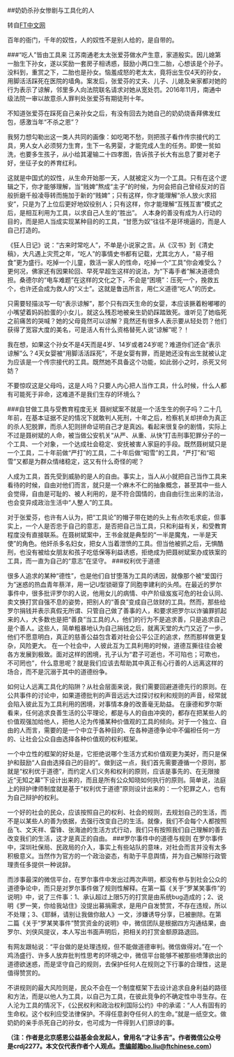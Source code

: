 ##奶奶杀孙女惨剧与工具化的人

转自[FT中文网](http://www.ftchinese.com/story/001070432?full=y)

百年的衙门，千年的奴性，人的奴性不是别人给的，是自带的。

###“吃人”皆由工具来
江苏南通老太太张爱芬做水产生意，家道殷实。因儿媳第一胎生下孙女，遂以奖励一套房子相诱惑，鼓励小两口生二胎，心想该是个孙子。没料到，重赏之下，二胎也是孙女。恼羞成怒的老太太，竟将出生仅4天的孙女，用脚活活踩死在医院的墙角。案发后，张爱芬的丈夫、儿子、儿媳及亲家都对她的行为表示了谅解，邻里多人向法院联名请求对她从宽处罚。2016年11月，南通中级法院一审以故意杀人罪判处张爱芬有期徒刑十年。


不知道张爱芬在踩死自己亲孙女之后，有没有回去为她自己的奶奶烧香拜佛发红包，感激当年“不杀之恩”？


我努力想勾勒出这一类人共同的画像：如吃喝不愁，则把孩子看作传宗接代的工具，男人女人必须努力生育，生下一名男婴，才能完成人生的任务。即使一贫如洗，也要多生孩子，从小给其灌输二十四孝图，告诉孩子长大有出息了要对老子好，坐征子女的养育红利。

这就是中国式的奴性，从生命开始那一天，人就被定义为一个工具。只有在这个逻辑之下，你才能够理解，当“贱婢”熬成“主子”的时候，为何会把自己曾经反对的百般折磨千般凌辱转而施加于新的“贱婢”；只有这样，你才能理解“杀人放火求招安”，只是为了上位后更好地奴役别人；只有这样，你才能理解“互残互害”模式之后，是相互利用为工具，以求自己人生的“胜出”。
人本身的善没有成为人行动的目的，而是把人当成实现某种目的的工具，“甘愿为奴”往往不是环境逼的，而是人自己打造的。

《狂人日记》说：“古来时常吃人”，不单是小说家之言。从《汉书》到《清史稿》，大凡遇上灾荒之年，“吃人”的事情史书都有记载，尤其北方人，“易子相食”更为盛行。吃掉一个儿童，救活一家人的性命，吃掉一个“工具”你会难受么？更何况，佛家还有因果轮回、早死早超生这样的说法，为“下毒手者”解决道德负担。桑德尔的“电车难题”在这样的文化之下，不会是“困境”：压死一个，挽救五个，也许还会成为救人的“义士”。这就是鲁迅所言，用仁义道德“吃人”的历史。

只需要轻描淡写一句“表示谅解”，那个只有四天生命的女婴，本应该撅着粉嘟嘟的小嘴望着妈妈脸蛋的小女儿，就这么残忍地被亲生奶奶踩踏致死。谁听见了她临死之前痛苦的哭喊？她的父母竟然可以谅解？竟然还有很多人表示要从轻处罚？他们获得了宽容大度的美名，可是活人有什么资格替死人说“谅解”呢？！

我在想，如果这个孙女不是4天而是4岁、14岁或者24岁呢？难道你们还会“表示谅解”么？4天女婴被“用脚活活踩死”，不是女婴有罪，而是她还没有出生就被认定为应该是一个传宗接代的工具。既然她不具备这个功能，如此弱小之时，杀死又何妨？

不要惊叹这是父母吗，这是人吗？只要人内心把人当作工具，什么时候，什么人都有可能死于非命，这难道不是我们生存的环境么？

###自甘做工具与受教育程度无关
聂树斌案不就是一个活生生的例子吗？二十几年前，在基本证据不足的情况下就敢判人死刑，十年之后，检察机关却拼命为真正的杀人犯脱罪，而杀人犯则拼命证明自己才是真凶。看起来很复杂的剧情，实际上不过是聂树斌的人命，被当做公安机关“从严、从重、从快”打击刑事犯罪分子的一个工具、一个对象，一个达成社会稳定、安抚被害人家庭的手段。既然聂树斌只是一个工具，二十年前做“严打”的工具，二十年后做“昭雪”的工具，“严打”和“昭雪”又都是为群众情绪稳定，这又有什么奇怪的呢？

人成为工具，首先受到威胁的是人的自由。事实上，当人从小就把自己当作工具来看待的时候，自由对他们而言，就只是一个麻木不仁的抽象概念，甚至其中一些人会觉得，自由是可耻的、被人利用的，是不符合国情的，由自由衍生出来的法治，也会变异成政治生活中“人整人”的工具。

对于张爱芬，也许有人认为，把“工具论”的帽子带在她的头上有点吹毛求疵，但事实上，一个人是否忠于自己的意志，是否把自己当工具，只和利益有关，和受教育程度没有直接联系。在聂树斌案中，王书金就是典型的“一半是魔鬼，一半是天使”的角色。他奸杀多名妇女，把女人当着泄愤的工具。但当他被抓之后，无惧酷刑，也没有被给女朋友和孩子吃低保等利益诱惑，拒绝成为把聂树斌案办成铁案的工具，而一直为自己的“意志”在坚守。
###权利优于道德

很多人追求的某种“德性”，也是他们自甘堕落为工具的诱因，就像那个被“爱国行为”迷惑的热血青年蔡洋，用一记U型锁砸穿了同胞李建利的头颅。在最近的罗尔事件中，很多批评罗尔的人说，他用女儿的病情、中产阶级岌岌可危的社会认同、卖文换打赏自强不息的姿势，把别人的“善良”变成自己敛财的工具。然而，那些给罗尔捐钱并表示真假无所谓、只管自己做了善事的人，和要求把罗尔以诈骗罪抓起来的人，大多数也是把“善良”当工具的人，他们的行为不是追求善，只是追求自己是个善人。这些人，简单粗暴地认为自己捐钱之后，就离天堂的大门又近了一步。他们不愿意明白，真正的慈善公益包含着对社会公平公正的追求，然而那样做更复杂，风险更大。
在一个社会中，人彼此互为工具利用的时候，道德互撕往往会被各方发展到极致。面对这样的困境，孔子认为“君子可逝也，不可陷也；可欺也，不可罔也”，什么意思呢？就是我们应该去帮助其中真正有心行善的人远离这样的场合，而不是沉溺于其中的道德纷争。

如何让人远离工具化的陷阱？从社会层面来说，我们需要回避道德先行的原则。在公共事件的讨论中，如果道德批判的声音远远大过探讨权利和规则的声音，经常就会陷入彼此互为工具利用的困境，对事情本身的改善毫无助益。
在康德和罗尔斯看来，任何追求良善生活的公平理论，都是与人的自由冲突的，都存在把某些人的价值观强加给他人，把他人沦为传播某种价值观的工具的倾向。对于一个独立、自由的人而言，需要的是一个中立于各种目的、在各种道德争论中不偏袒任何一方的、让社会公众自由选择各种价值观的权利框架。

一个中立性的框架的好处是，它拒绝说哪个生活方式和价值观更为美好，而只是保护和鼓励“人自由选择自己的目的”。做到这一点，我们首先需要遵循一个原则，那就是“权利优于道德”，而约定人们义务和权利的原则，应该是事先的、在无限接近“无知之幕”下设计出来的，而且是所有公众知晓如何执行的原则。简单说，法庭上的辩护律师制度就是基于“权利优于道德”原则设计出来的：一个犯罪之人，也有为自己辩护的权利。

一个好的社会的民众，应该按照自己的权利、社会的规则，去规划自己的生活，而不是以某些人的善为依据，去强行改变自己的生活。就像，我们不会每个人都按照岳飞、文天祥、雷锋、张海迪的生活方式行动，我们只有按照我们自己理解的善去改变我们的生活，这才是真正的自由。
###罗尔事件中的道德与规则
在罗尔事件中，深圳社保局、民政局的介入，事实上有些站队的意味，对社会而言并没有太多积极意义。当然作为官方的一个政治姿态，有助于平息舆情，并为自己解除行政管理责任多提供一种说辞。

而涉事最深的微信平台，在罗尔事件中发出过两次声明，都没有参与到社会公众的道德争论中，而只是对罗尔事件做了规则性解释。在第一篇《关于“罗某笑事件”的说明》中，说了三件事：1、承认超过上限5万的打赏是由系统bug造成的；2、说明《罗一笑，你给我站住》没提出募捐需求，是用户自发赞赏，不存在违规，所以不处理；3、《耶稣，请别让我做你敌人》一文，涉嫌诱导分享，已被删除。在第二篇《关于“罗某笑事件”赞赏资金的说明》中，微信团队是根据四方沟通结果，由罗尔、刘侠风提议，本人写出书面声明后，把相关的打赏金额原路退回。

有网友跟帖说：“平台做的是处理违规，但不能做道德审判。微信做得对。”在一个鸡汤盛行、许多人放弃批判性思考的环境之中，微信平台能够不被那些喷薄欲出的道德欲迷惑，而是坚守自己的规则，去保护任何人在规则之下行事的合理性，这是值得赞赏的。

不讲规则的最大风险则是，民众不会在一个制度框架下去设计追求自身利益的路径和方法，而是以他人为工具，以自己为工具，在彼此竞争的不确定性中寻生存。在人沦为工具的情况下，《公民权利和政治权利国际公约》中的承诺：“人人有固有的生命权。这个权利应受法律保护。不得任意剥夺任何人的生命。”就是一纸空文。做奶奶的亲手杀死自己的孙女，也可成为一件得到人们原谅的事。

**（注：作者是北京感恩公益基金会发起人，曾用名“才让多吉”。作者微信公众号是crdj2277。本文仅代表作者个人观点。责编邮箱bo.liu@ftchinese.com）**